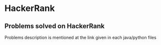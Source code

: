 # HackerRank
Problems solved on HackerRank
-------------------------------------------------------------
Problems description is mentioned at the link given in each java/python files
